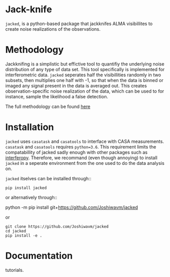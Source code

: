 Jack-knife
==========

``jacked``, is a python-based package that jackknifes ALMA visibillites to create noise realizations of the observations. 

Methodology
==========

Jackknifing is a simplistic but effictive tool to quantifiy the underlying noise distribution of any type of data set. This tool specifically is implemented for interferometric data. ``jacked`` seperates half the visibillities randomly in two subsets, then multiplies one half with -1, so that when the data is binned or imaged any signal present in the data is averaged out. This creates observation-specific noise realization of the data, which can be used to for instance, sample the likelihood a false detection. 

The full methodology can be found [here](https://arxiv.org/abs/2210.03754)

Installation
============

``jacked`` uses ``casatask`` and ``casatools`` to interface with CASA measurements. ``casatask`` and ``casatools`` requires `python=3.6`. This requirement limits the compatabillity of jacked sadly enough with other packages such as [interferopy](https://interferopy.readthedocs.io/en/latest/index.html). Therefore, we recommand (even though annoying) to install ``jacked`` in a seperate environment from the one used to do the data analysis on. 

``jacked`` itselves can be installed through::

    pip install jacked

or alternatively through::

python -m pip install git+https://github.com/Joshiwavm/jacked

or 

    git clone https://github.com/Joshiwavm/jacked
    cd jacked
    pip install -e .

Documentation
============

tutorials. 
